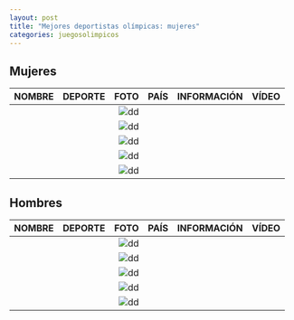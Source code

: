 ```yaml
---
layout: post
title: "Mejores deportistas olímpicas: mujeres"
categories: juegosolimpicos
---
```


## Mujeres ##

|NOMBRE|DEPORTE|FOTO|PAÍS|INFORMACIÓN|VÍDEO|
|-----:|-----:|-----:|-----:|-----:|-----:|
|      |      |![dd]()|      |      |      |
|      |      |![dd]()|      |      |      |
|      |      |![dd]()|      |      |      |
|      |      |![dd]()|      |      |      |
|      |      |![dd]()|      |      |      |

## Hombres ##

|NOMBRE|DEPORTE|FOTO|PAÍS|INFORMACIÓN|VÍDEO|
|-----:|-----:|-----:|-----:|-----:|-----:|
|      |      |![dd]()|      |      |      |
|      |      |![dd]()|      |      |      |
|      |      |![dd]()|      |      |      |
|      |      |![dd]()|      |      |      |
|      |      |![dd]()|      |      |      |
